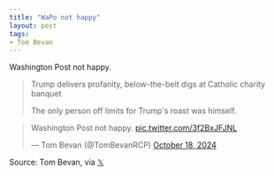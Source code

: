 ```yaml
---
title: "WaPo not happy"
layout: post
tags:
- Tom Bevan
---
```


Washington Post not happy.

> Trump delivers profanity, below-the-belt digs at Catholic charity banquet
>
> The only person off limits for Trump's roast was himself.

<blockquote class="twitter-tweet"><p lang="en" dir="ltr">Washington Post not happy. <a href="https://t.co/3f2BxJFJNL">pic.twitter.com/3f2BxJFJNL</a></p>&mdash; Tom Bevan (@TomBevanRCP) <a href="https://twitter.com/TomBevanRCP/status/1847221470205817332?ref_src=twsrc%5Etfw">October 18, 2024</a></blockquote> <script async src="https://platform.twitter.com/widgets.js" charset="utf-8"></script>

Source: Tom Bevan, via [𝕏](https://x.com)
